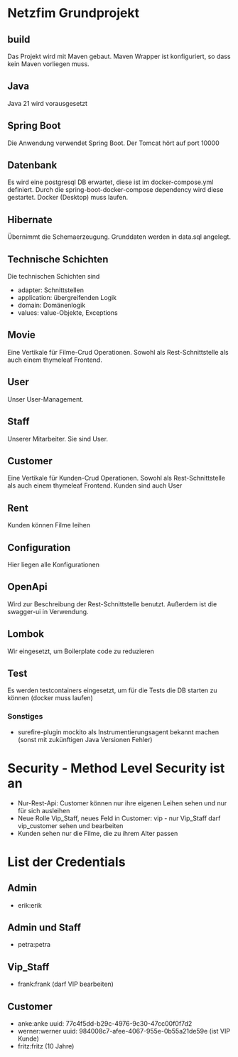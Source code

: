 # Netzfim Grundprojekt
## build
Das Projekt wird mit Maven gebaut. Maven Wrapper ist konfiguriert, so dass kein Maven vorliegen muss.
## Java
Java 21 wird vorausgesetzt
## Spring Boot
Die Anwendung verwendet Spring Boot. Der Tomcat hört auf port 10000
## Datenbank
Es wird eine postgresql DB erwartet, diese ist im docker-compose.yml definiert.
Durch die spring-boot-docker-compose dependency wird diese gestartet. Docker (Desktop) muss laufen.
## Hibernate
Übernimmt die Schemaerzeugung. Grunddaten werden in data.sql angelegt.
## Technische Schichten
Die technischen Schichten sind
- adapter: Schnittstellen
- application: übergreifenden Logik
- domain: Domänenlogik
- values: value-Objekte, Exceptions
## Movie
Eine Vertikale für Filme-Crud Operationen. Sowohl als Rest-Schnittstelle als auch einem thymeleaf Frontend.
## User
Unser User-Management.
## Staff
Unserer Mitarbeiter. Sie sind User.
## Customer
Eine Vertikale für Kunden-Crud Operationen. Sowohl als Rest-Schnittstelle als auch einem thymeleaf Frontend. Kunden sind auch User
## Rent
Kunden können Filme leihen
## Configuration
Hier liegen alle Konfigurationen
## OpenApi
Wird zur Beschreibung der Rest-Schnittstelle benutzt. Außerdem ist die swagger-ui in Verwendung.
## Lombok
Wir eingesetzt, um Boilerplate code zu reduzieren
## Test
Es werden testcontainers eingesetzt, um für die Tests die DB starten zu können (docker muss laufen)
### Sonstiges
- surefire-plugin mockito als Instrumentierungsagent bekannt machen (sonst mit zukünftigen Java Versionen Fehler)

# Security - Method Level Security ist an
- Nur-Rest-Api: Customer können nur ihre eigenen Leihen sehen und nur für sich ausleihen
- Neue Rolle Vip_Staff, neues Feld in Customer: vip - nur Vip_Staff darf vip_customer sehen und bearbeiten
- Kunden sehen nur die Filme, die zu ihrem Alter passen

# List der Credentials
## Admin
- erik:erik
## Admin und Staff
- petra:petra
## Vip_Staff
- frank:frank (darf VIP bearbeiten)
## Customer
- anke:anke uuid: 77c4f5dd-b29c-4976-9c30-47cc00f0f7d2
- werner:werner uuid: 984008c7-afee-4067-955e-0b55a21de59e (ist VIP Kunde)
- fritz:fritz (10 Jahre)
